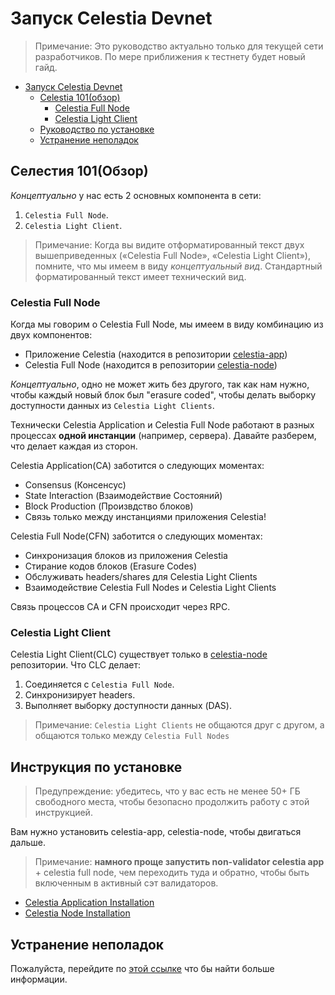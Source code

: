 # Запуск Celestia Devnet
> Примечание: Это руководство актуально только для текущей сети разработчиков. По мере приближения к тестнету будет новый гайд.

- [Запуск Celestia Devnet](#run-celestia-devnet)
  - [Celestia 101(обзор)](#celestia-101overview)
    - [Celestia Full Node](#celestia-full-node)
    - [Celestia Light Client](#celestia-light-client)
  - [Руководство по установке](#installation-guide)
  - [Устранение неполадок](#troubleshoot)

## Селестия 101(Обзор)
<i>Концептуально</i> у нас есть 2 основных компонента в сети: 
1. `Celestia Full Node`.
2. `Celestia Light Client`.

> Примечание: Когда вы видите отформатированный текст двух вышеприведенных («Celestia Full Node», «Celestia Light Client»), помните, что мы имеем в виду <i>концептуальный вид</i>. Стандартный форматированный текст имеет технический вид.
### Celestia Full Node
Когда мы говорим о Celestia Full Node, мы имеем в виду комбинацию из двух компонентов:

- Приложение Celestia (находится в репозитории [celestia-app](https://github.com/celestiaorg/celestia-app))
- Celestia Full Node (находится в репозитории [celestia-node](https://github.com/celestiaorg/celestia-node))

<i>Концептуально</i>, одно не может жить без другого, так как нам нужно, чтобы каждый новый блок был "erasure coded", чтобы делать выборку доступности данных из `Celestia Light Clients`.

Технически Celestia Application и Celestia Full Node работают в разных процессах <b>одной инстанции</b> (например, сервера). Давайте разберем, что делает каждая из сторон.

Celestia Application(CA) заботится о следующих моментах: 
- Consensus (Консенсус)
- State Interaction (Взаимодействие Состояний)
- Block Production (Произвдство блоков)
- Связь только между инстанциями приложения Celestia!

Celestia Full Node(CFN) заботится о следующих моментах: 
- Синхронизация блоков из приложения Celestia
- Стирание кодов блоков (Erasure Codes)
- Обслуживать headers/shares для Celestia Light Clients
- Взаимодействие Celestia Full Nodes и Celestia Light Clients

Связь процессов CA и CFN происходит через RPC.

### Celestia Light Client
Celestia Light Client(CLC) существует только в [celestia-node](https://github.com/celestiaorg/celestia-node) репозитории. Что CLC делает: 
1. Соединяется с `Celestia Full Node`.
2. Синхронизирует headers.
3. Выполняет выборку доступности данных (DAS).

> Примечание: `Celestia Light Clients` не общаются друг с другом, а общаются только между `Celestia Full Nodes`



## Инструкция по установке
> Предупреждение: убедитесь, что у вас есть не менее 50+ ГБ свободного места, чтобы безопасно продолжить работу с этой инструкцией.

Вам нужно установить celestia-app, celestia-node, чтобы двигаться дальше.
> Примечание: <b>намного проще запустить non-validator celestia app</b> + celestia full node, чем переходить туда и обратно, чтобы быть включенным в активный сэт валидаторов.
- [Celestia Application Installation](./xyz.md)
- [Celestia Node Installation](./celestia-node.md)

## Устранение неполадок
Пожалуйста, перейдите по [этой ссылке](./troubleshoot.md) что бы найти больше информации.

